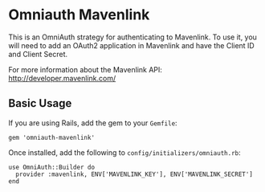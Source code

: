 # Omniauth Mavenlink

This is an OmniAuth strategy for authenticating to Mavenlink. To use it, you will need to add an OAuth2 application in Mavenlink and have the Client ID and Client Secret.

For more information about the Mavenlink API: http://developer.mavenlink.com/

## Basic Usage

If you are using Rails, add the gem to your `Gemfile`:
  
    gem 'omniauth-mavenlink'

Once installed, add the following to `config/initializers/omniauth.rb`:

    use OmniAuth::Builder do
      provider :mavenlink, ENV['MAVENLINK_KEY'], ENV['MAVENLINK_SECRET']
    end


